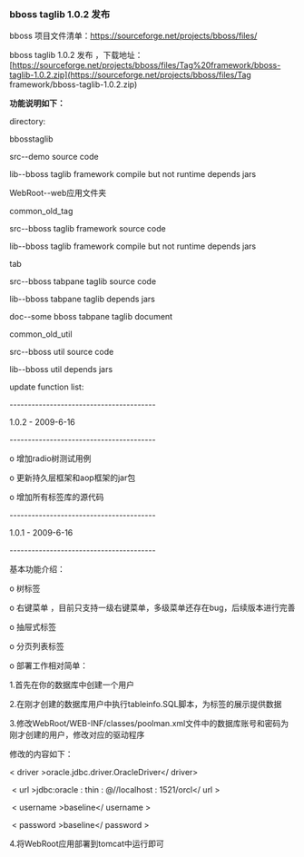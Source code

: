 ### bboss taglib 1.0.2 发布

bboss 项目文件清单：https://sourceforge.net/projects/bboss/files/

bboss taglib 1.0.2 发布 ，下载地址：[https://sourceforge.net/projects/bboss/files/Tag%20framework/bboss-taglib-1.0.2.zip](https://sourceforge.net/projects/bboss/files/Tag framework/bboss-taglib-1.0.2.zip)

**功能说明如下：**

directory:

bbosstaglib

 src--demo source code

 lib--bboss taglib framework compile but not runtime depends jars

 WebRoot--web应用文件夹

common_old_tag

 src--bboss taglib framework source code

 lib--bboss taglib framework compile but not runtime depends jars

tab

 src--bboss tabpane taglib source code

 lib--bboss tabpane taglib depends jars

 doc--some bboss tabpane taglib document

common_old_util

 src--bboss util source code

 lib--bboss util depends jars

update function list:

\----------------------------------------

1.0.2 - 2009-6-16

\----------------------------------------

o 增加radio树测试用例

o 更新持久层框架和aop框架的jar包

o 增加所有标签库的源代码

\----------------------------------------

1.0.1 - 2009-6-16

\----------------------------------------

基本功能介绍：

o 树标签

o 右键菜单 ，目前只支持一级右键菜单，多级菜单还存在bug，后续版本进行完善

o 抽屉式标签

o 分页列表标签

o 部署工作相对简单：

1.首先在你的数据库中创建一个用户

2.在刚才创建的数据库用户中执行tableinfo.SQL脚本，为标签的展示提供数据

3.修改WebRoot/WEB-INF/classes/poolman.xml文件中的数据库账号和密码为刚才创建的用户，修改对应的驱动程序

修改的内容如下：

 < driver >oracle.jdbc.driver.OracleDriver</ driver> 

​    < url >jdbc:oracle : thin : @//localhost : 1521/orcl</ url >

​    < username >baseline</ username >

​    < password >baseline</ password >

4.将WebRoot应用部署到tomcat中运行即可